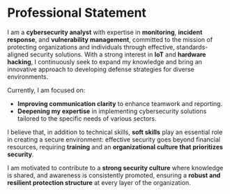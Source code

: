 # Professional Statement

I am a **cybersecurity analyst** with expertise in **monitoring**, **incident response**, and **vulnerability management**, committed to the mission of protecting organizations and individuals through effective, standards-aligned security solutions. With a strong interest in **IoT** and **hardware hacking**, I continuously seek to expand my knowledge and bring an innovative approach to developing defense strategies for diverse environments.

Currently, I am focused on:

- **Improving communication clarity** to enhance teamwork and reporting.
- **Deepening my expertise** in implementing cybersecurity solutions tailored to the specific needs of various sectors.

I believe that, in addition to technical skills, **soft skills** play an essential role in creating a secure environment: effective security goes beyond financial resources, requiring **training** and an **organizational culture that prioritizes security**.

I am motivated to contribute to a **strong security culture** where knowledge is shared, and awareness is consistently promoted, ensuring a **robust and resilient protection structure** at every layer of the organization.
